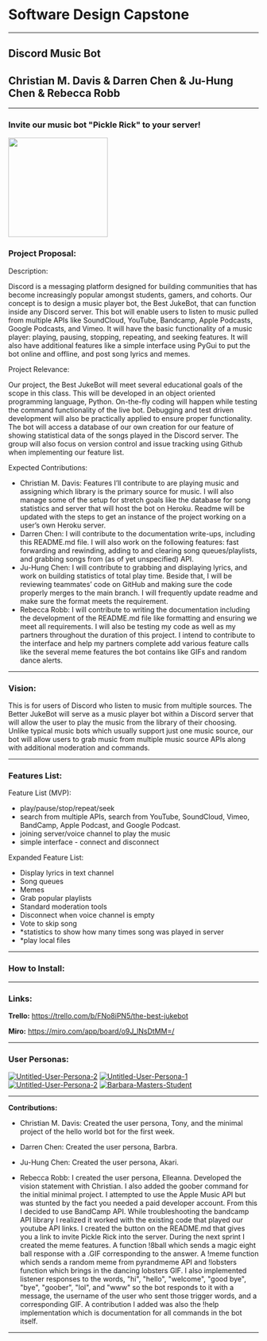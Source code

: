 # Software Design Capstone
***
## Discord Music Bot
## Christian M. Davis & Darren Chen & Ju-Hung Chen & Rebecca Robb
***

### Invite our music bot "Pickle Rick" to your server! 

[<img src="https://i.ibb.co/QPsSm4Q/output-onlinepngtools.png" width="200"/>](https://discord.com/api/oauth2/authorize?client_id=823424247862001664&permissions=8&scope=bot)


### Project Proposal: 
Description:

Discord is a messaging platform designed for building communities that has become increasingly popular amongst students, gamers, and cohorts. Our concept is to design a music player bot, the Best JukeBot, that can function inside any Discord server. This bot will enable users to listen to music pulled from multiple APIs like SoundCloud, YouTube, Bandcamp, Apple Podcasts, Google Podcasts, and Vimeo. It will have the basic functionality of a music player: playing, pausing, stopping, repeating, and seeking features. It will also have additional features like a simple interface using PyGui to put the bot online and offline, and post song lyrics and memes.

Project Relevance:

Our project, the Best JukeBot will meet several educational goals of the scope in this class. This will be developed in an object oriented programming language, Python. On-the-fly coding will happen while testing the command functionality of the live bot. Debugging and test driven development will also be practically applied to ensure proper functionality. The bot will access a database of our own creation for our feature of showing statistical data of the songs played in the Discord server. The group will also focus on version control and issue tracking using Github when implementing our feature list.

Expected Contributions:

- Christian M. Davis: 
Features I’ll contribute to are playing music and assigning which library is the primary source for music. I will also manage some of the setup for stretch goals like the database for song statistics and server that will host the bot on Heroku. Readme will be updated with the steps to get an instance of the project working on a user’s own Heroku server.
- Darren Chen: 
I will contribute to the documentation write-ups, including this README.md file. I will also work on the following features: fast forwarding and rewinding, adding to and clearing song queues/playlists, and grabbing songs from (as of yet unspecified) API.
- Ju-Hung Chen: 
I will contribute to grabbing and displaying lyrics, and work on building statistics of total play time. Beside that, I will be reviewing teammates’ code on GitHub and making sure the code properly merges to the main branch. I will frequently update readme and make sure the format meets the requirement.
- Rebecca Robb: 
I will contribute to writing the documentation including the development of the README.md file like formatting and ensuring we meet all requirements. I will also be testing my code as well as my partners throughout the duration of this project. I intend to contribute to the interface and help my partners complete add various feature calls like the several meme features the bot contains like GIFs and random dance alerts. 


***
### Vision:

This is for users of Discord who listen to music from multiple sources. The Better JukeBot
will serve as a music player bot within a Discord server that will allow the user to
play the music from the library of their choosing. Unlike typical music bots which usually 
support just one music source, our bot will allow users to grab music from multiple music
source APIs along with additional moderation and commands. 
***

### Features List:
Feature List (MVP):
- play/pause/stop/repeat/seek
- search from multiple APIs, search from YouTube, SoundCloud, Vimeo, BandCamp, Apple Podcast, and Google Podcast.
- joining server/voice channel to play the music
- simple interface - connect and disconnect
 
Expanded Feature List:
- Display lyrics in text channel
- Song queues
- Memes
- Grab popular playlists
- Standard moderation tools
- Disconnect when voice channel is empty
- Vote to skip song
- *statistics to show how many times song was played in server
- *play local files

***

### How to Install:

***
### Links: 

**Trello:**
https://trello.com/b/FNo8iPN5/the-best-jukebot

**Miro:**
https://miro.com/app/board/o9J_lNsDtMM=/
***
### User Personas:

<a href="https://ibb.co/kHBtx9M"><img src="https://i.ibb.co/0D2xcFQ/Untitled-User-Persona-2.png" alt="Untitled-User-Persona-2" border="0"></a>
<a href="https://ibb.co/cYxX70z"><img src="https://i.ibb.co/LNvh2m4/Untitled-User-Persona-1.png" alt="Untitled-User-Persona-1" border="0"></a>
<a href="https://ibb.co/MDc3rkz"><img src="https://i.ibb.co/99bC6Hx/Untitled-User-Persona-2.png" alt="Untitled-User-Persona-2" border="0"></a>
<a href="https://ibb.co/2Nk4j5M"><img src="https://i.ibb.co/xH7TM3g/Barbara-Masters-Student.png" alt="Barbara-Masters-Student" border="0" /></a>

***


**Contributions:**

* Christian M. Davis: Created the user persona, Tony, and the minimal project of the hello world bot for the first week.
    
* Darren Chen: Created the user persona, Barbra.
    
* Ju-Hung Chen: Created the user persona, Akari.
    
* Rebecca Robb: I created the user persona, Elleanna. Developed the vision statement with Christian. I also added the goober command for the initial minimal project. I attempted to use the Apple Music API but was stunted by the fact you needed a paid developer account. From this I decided to use BandCamp API. While troubleshooting the bandcamp API library I realized it worked with the existing code that played our youtube API links. I created the button on the README.md that gives you a link to invite Pickle Rick into the server. During the next sprint I created the meme features. A function !8ball which sends a magic eight ball response with a .GIF corresponding to the answer. A !meme function which sends a random meme from pyrandmeme API and !lobsters function which brings in the dancing lobsters GIF. I also implemented listener responses to the words, "hi", "hello", "welcome", "good bye", "bye", "goober", "lol", and "www" so the bot responds to it with a message, the username of the user who sent those trigger words, and a corresponding GIF. A contribution I added was also the !help implementation which is documentation for all commands in the bot itself. 

***
